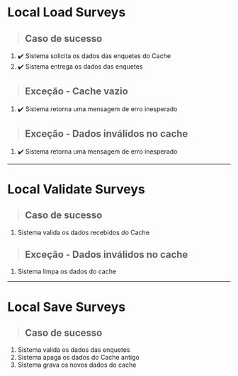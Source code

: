 # Local Load Surveys

> ## Caso de sucesso
1. ✔️ Sistema solicita os dados das enquetes do Cache
2. ✔️ Sistema entrega os dados das enquetes

> ## Exceção - Cache vazio
1. ✔️ Sistema retorna uma mensagem de erro inesperado

> ## Exceção - Dados inválidos no cache
1. ✔️ Sistema retorna uma mensagem de erro inesperado

---  

# Local Validate Surveys

> ## Caso de sucesso
1. Sistema valida os dados recebidos do Cache

> ## Exceção - Dados inválidos no cache
1. Sistema limpa os dados do cache

---

# Local Save Surveys

> ## Caso de sucesso
1. Sistema valida os dados das enquetes
2. Sistema apaga os dados do Cache antigo
3. Sistema grava os novos dados do cache